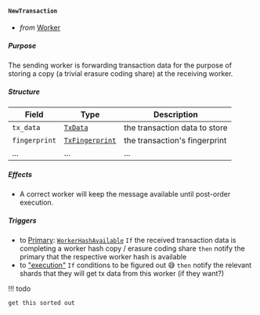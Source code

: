 #### `NewTransaction`

- _from_ [Worker](#Worker)

##### Purpose

The sending worker is forwarding transaction data for
the purpose of storing a copy (a trivial erasure coding share)
at the receiving worker.

##### Structure

| Field           | Type                    | Description                    |
| -----           | ----                    | -----------                    |
| `tx_data`       | [`TxData`](#TxData)     | the transaction data to store  |
| `fingerprint`   | [`TxFingerprint`]()     | the transaction's fingerprint  |
| ...             | ...                     | ...                            |

##### Effects

- A correct worker will keep the message available until post-order execution.

##### Triggers

- to [Primary](#Primary): [`WorkerHashAvailable`](#WorkerHashAvailable)
  `If` the received transaction data is completing a worker hash copy / erasure coding share
  `then` notify the primary that the respective worker hash is available
- to ["execution"](#execution)
  `If` conditions to be figured out 😅
  `then` notify the relevant shards that they will get tx data from this worker (if they want?)

!!! todo

    get this sorted out